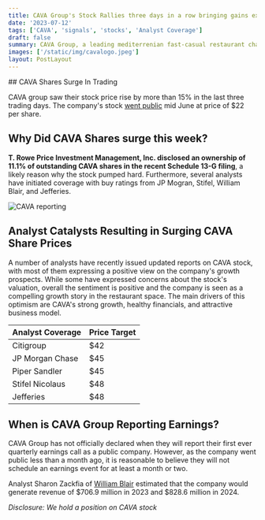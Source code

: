 ```yaml
---
title: CAVA Group's Stock Rallies three days in a row bringing gains exceeding 15% for the week
date: '2023-07-12'
tags: ['CAVA', 'signals', 'stocks', 'Analyst Coverage']
draft: false
summary: CAVA Group, a leading mediterrenian fast-casual restaurant chain saw its stock price increase by more than 15% this week following T. Rowe Price Investment Management, Inc. disclosure of a 11.1% stake in the company. Several analyst coverages and optimsitic ratings on CAVA's stock likely also helped pump the stock high up.
images: ['/static/img/cavalogo.jpeg']
layout: PostLayout
---
```


<TOCInline toc={props.toc} asDisclosure toHeading={3} />
## CAVA Shares Surge In Trading

CAVA group saw their stock price rise by more than 15% in the last three trading days. The company's stock [went public](https://financialgurkha.com/blog/cava-ipo) mid June at price of $22 per share.

## Why Did CAVA Shares surge this week?

**T. Rowe Price Investment Management, Inc. disclosed an ownership of 11.1% of outstanding CAVA shares in the recent Schedule 13-G filing**, a likely reason why the stock pumped hard. Furthermore, several analysts have initiated coverage with buy ratings from JP Mogran, Stifel, William Blair, and Jefferies.

![CAVA reporting](/static/img/cava-13G.png)

## Analyst Catalysts Resulting in Surging CAVA Share Prices

A number of analysts have recently issued updated reports on CAVA stock, with most of them expressing a positive view on the company's growth prospects. While some have expressed concerns about the stock's valuation, overall the sentiment is positive and the company is seen as a compelling growth story in the restaurant space. The main drivers of this optimism are CAVA's strong growth, healthy financials, and attractive business model.

| Analyst Coverage | Price Target |
| ---------------- | ------------ |
| Citigroup        | $42          |
| JP Morgan Chase  | $45          |
| Piper Sandler    | $45          |
| Stifel Nicolaus  | $48          |
| Jefferies        | $48          |

## When is CAVA Group Reporting Earnings?

CAVA Group has not officially declared when they will report their first ever quarterly earnings call as a public company.
However, as the company went public less than a month ago, it is reasonable to believe they will not schedule an earnings event for at least a month or two.

Analyst Sharon Zackfia of [William Blair](https://www.williamblair.com/News/CAVA-Group-Inc-Initiation) estimated that the company would generate revenue of \$706.9 million in 2023 and $828.6 million in 2024.

_Disclosure: We hold a position on CAVA stock_
